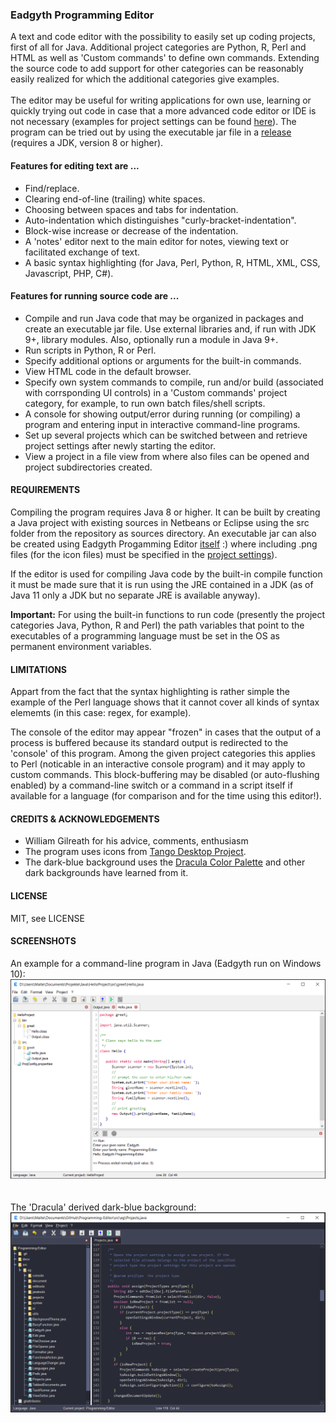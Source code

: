 <h3>Eadgyth Programming Editor</h3>
A text and code editor with the possibility to easily set up coding projects,
first of all for Java. Additional project categories are Python, R, Perl and
HTML as well as 'Custom commands' to define own commands. Extending the source
code to add support for other categories can be reasonably easily realized for
which the additional categories give examples.
<br><br>
The editor may be useful for writing applications for own use, learning or quickly
trying out code in case that a more advanced code editor or IDE is not necessary
(examples for project settings can be found
<a href="https://eadgyth.github.io/Programming-Editor/">here</a>). The program can
be tried out by using the executable jar file in a
<a href="https://github.com/Eadgyth/Programming-Editor/releases">release</a>
(requires a JDK, version 8 or higher).
<br>
<p>
<h4>Features for editing text are ...</h4>
<ul>
<li>Find/replace.</li>
<li>Clearing end-of-line (trailing) white spaces.</li>
<li>Choosing between spaces and tabs for indentation.</li>
<li>Auto-indentation which distinguishes "curly-bracket-indentation".</li>
<li>Block-wise increase or decrease of the indentation.</li>
<li>A 'notes' editor next to the main editor for notes, viewing text
    or facilitated exchange of text.</li>
<li>A basic syntax highlighting (for Java, Perl, Python, R, HTML, XML, CSS,
    Javascript, PHP, C#).</li>
</ul>
<p>
<h4>Features for running source code are ...</h4>
<ul>
<li>Compile and run Java code that may be organized in packages and create an
    executable jar file. Use external libraries and, if run with JDK 9+, library
    modules. Also, optionally run a module in Java 9+.</li>
<li>Run scripts in Python, R or Perl.
<li>Specify additional options or arguments for the built-in commands.</li>
<li>View HTML code in the default browser.</li>
<li>Specify own system commands to compile, run and/or build (associated with
    corrsponding UI controls) in a 'Custom commands' project category, for example,
    to run own batch files/shell scripts.</li>
<li>A console for showing output/error during running (or compiling) a program and
    entering input in interactive command-line programs.</li>
<li>Set up several projects which can be switched between and retrieve project settings
    after newly starting the editor.</li>
<li>View a project in a file view from where also files can be opened and project
    subdirectories created.
</ul>
<h4>REQUIREMENTS</h4>
<p>
Compiling the program requires Java 8 or higher. It can be built by creating a Java
project with existing sources in Netbeans or Eclipse using the src folder from the
repository as sources directory. An executable jar can also be created using
Eadgyth Progamming Editor
<a href="https://github.com/Eadgyth/Programming-Editor/releases">itself</a> :) where
including .png files (for the icon files) must be specified in the
<a href="https://eadgyth.github.io/Programming-Editor/">project settings</a>).
<p>
If the editor is used for compiling Java code by the built-in compile function it must
be made sure that it is run using the JRE contained in a JDK (as of Java 11 only a
JDK but no separate JRE is available anyway).
<p>
<b>Important:</b> For using the built-in functions to run code (presently the project
categories Java, Python, R and Perl) the path variables that point to the executables
of a programming language must be set in the OS as permanent environment variables.
<br>
<h4>LIMITATIONS</h4>
<p>
Appart from the fact that the syntax highlighting is rather simple the example of the
Perl language shows that it cannot cover all kinds of syntax elememts (in this case:
regex, for example).
<p>
The console of the editor may appear "frozen" in cases that the output of a process
is buffered because its standard output is redirected to the 'console' of this program.
Among the given project categories this applies to Perl (noticable in an interactive
console program) and it may apply to custom commands. This block-buffering may be
disabled (or auto-flushing enabled) by a command-line switch or a command in a script
itself if available for a language (for comparison and for the time using this editor!).
<br>
<h4>CREDITS & ACKNOWLEDGEMENTS</h4>
<ul>
<li>William Gilreath for his advice, comments, enthusiasm</li>
<li>The program uses icons from
<a href="https://github.com/Distrotech/tango-icon-theme">Tango Desktop Project</a>.</li>
<li>The dark-blue background uses the
<a href="https://github.com/dracula/dracula-theme">Dracula Color Palette</a> and 
other dark backgrounds have learned from it.</li>
</ul>
<h4>LICENSE</h4>
<p>
MIT, see LICENSE<br>
<p>
<h4>SCREENSHOTS</h4>
<p>
An example for a command-line program in Java (Eadgyth run on Windows 10):
<br>
<img src="docs/images/ExampleProject.png" width="800"/><br><br>
<br>
The 'Dracula' derived dark-blue background:
<img src="docs/images/DarkBlueBackground.png" width="800"/><br><br>

